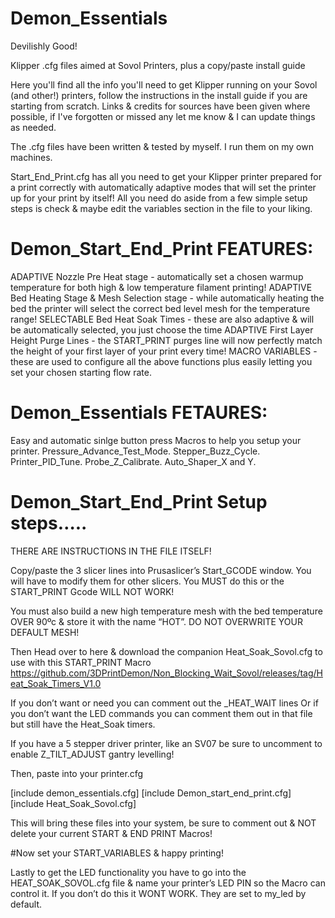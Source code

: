 # Demon_Essentials
Devilishly Good!

Klipper .cfg files aimed at Sovol Printers, plus a copy/paste install guide

Here you'll find all the info you'll need to get Klipper running on your Sovol (and other!) printers, follow the instructions in the install guide if you are starting from scratch. Links & credits for sources have been given where possible, if I've forgotten or missed any let me know & I can update things as needed.

The .cfg files have been written & tested by myself. I run them on my own machines.

Start_End_Print.cfg has all you need to get your Klipper printer prepared for a print correctly with automatically adaptive modes that will set the printer up for your print by itself! All you need do aside from a few simple setup steps is check & maybe edit the variables section in the file to your liking. 


# Demon_Start_End_Print FEATURES:

ADAPTIVE Nozzle Pre Heat stage - automatically set a chosen warmup temperature for both high & low temperature filament printing!
ADAPTIVE Bed Heating Stage & Mesh Selection stage - while automatically heating the bed the printer will select the correct bed level mesh for the temperature range!
SELECTABLE Bed Heat Soak Times - these are also adaptive & will be automatically selected, you just choose the time
ADAPTIVE First Layer Height Purge Lines - the START_PRINT purges line will now perfectly match the height of your first layer of your print every time!
MACRO VARIABLES - these are used to configure all the above functions plus easily letting you set your chosen starting flow rate.


# Demon_Essentials FETAURES:

Easy and automatic sinlge button press Macros to help you setup your printer.
Pressure_Advance_Test_Mode.
Stepper_Buzz_Cycle.
Printer_PID_Tune.
Probe_Z_Calibrate.
Auto_Shaper_X and Y.





# Demon_Start_End_Print Setup steps…..
THERE ARE INSTRUCTIONS IN THE FILE ITSELF!

Copy/paste the 3 slicer lines into Prusaslicer’s Start_GCODE window. You will have to modify them for other slicers.
You MUST do this or the START_PRINT Gcode WILL NOT WORK! 

You must also build a new high temperature mesh with the bed temperature OVER 90ºc & store it with the name “HOT”. 
DO NOT OVERWRITE YOUR DEFAULT MESH!

Then Head over to here & download the companion Heat_Soak_Sovol.cfg to use with this START_PRINT Macro
https://github.com/3DPrintDemon/Non_Blocking_Wait_Sovol/releases/tag/Heat_Soak_Timers_V1.0

If you don’t want or need you can comment out the _HEAT_WAIT lines
Or if you don’t want the LED commands you can comment them out in that file but still have the Heat_Soak timers.

If you have a 5 stepper driver printer, like an SV07 be sure to uncomment to enable Z_TILT_ADJUST gantry levelling!

Then, paste into your printer.cfg

[include demon_essentials.cfg]
[include Demon_start_end_print.cfg]
[include Heat_Soak_Sovol.cfg]

This will bring these files into your system, be sure to comment out & NOT delete your current START & END PRINT Macros!

#Now set your START_VARIABLES & happy printing!

Lastly to get the LED functionality you have to go into the HEAT_SOAK_SOVOL.cfg file & name your printer’s LED PIN so the Macro can control it.
If you don’t do this it WONT WORK. They are set to my_led by default.




